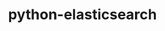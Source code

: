 ---
title: python-elasticsearch
registryType: instrumentation
tags:
  - opentracing
  - Python
repo: https://github.com/opentracing-contrib/python-elasticsearch
license: Apache License 2.0
description: OpenTracing instrumentation for the the Python's Elasticsearch clients
authors: OpenTracing Contributors
---